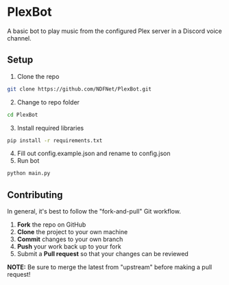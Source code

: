 # PlexBot
A basic bot to play music from the configured Plex server in a Discord voice channel.

## Setup
1. Clone the repo
```bash
git clone https://github.com/NDFNet/PlexBot.git
```
2. Change to repo folder
```bash
cd PlexBot
```
3. Install required libraries
```bash
pip install -r requirements.txt
```
4. Fill out config.example.json and rename to config.json
5. Run bot
```bash
python main.py
```

## Contributing

In general, it's best to follow the "fork-and-pull" Git workflow.

 1. **Fork** the repo on GitHub
 2. **Clone** the project to your own machine
 3. **Commit** changes to your own branch
 4. **Push** your work back up to your fork
 5. Submit a **Pull request** so that your changes can be reviewed

**NOTE:** Be sure to merge the latest from "upstream" before making a pull request!